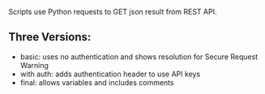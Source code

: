 Scripts use Python requests to GET json result from REST API.

Three Versions:
---
- basic: uses no authentication and shows resolution for Secure Request Warning
- with auth: adds authentication header to use API keys
- final: allows variables and includes comments
